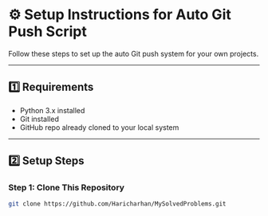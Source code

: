 # ⚙️ Setup Instructions for Auto Git Push Script

Follow these steps to set up the auto Git push system for your own projects.

---

## 1️⃣ Requirements

- Python 3.x installed
- Git installed
- GitHub repo already cloned to your local system

---

## 2️⃣ Setup Steps

### Step 1: Clone This Repository

```bash
git clone https://github.com/Haricharhan/MySolvedProblems.git
